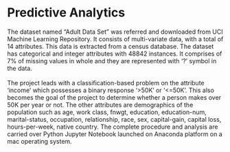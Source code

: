 # Predictive Analytics
The dataset named “Adult Data Set” was referred and downloaded from UCI Machine Learning Repository.  It consists of multi-variate data, with a total of 14 attributes. This data is extracted from a census database. The dataset has categorical and integer attributes with 48842 instances. It comprises of 7% of missing values in whole and they are represented with ‘?’ symbol in the data. <br> <br>
The project leads with a classification-based problem on the attribute ‘income’ which possesses a binary response ‘>50K’ or ‘<=50K’. This also becomes the goal of the project to determine whether a person makes over 50K per year or not. The other attributes are demographics of the population such as age, work class, fnwgt, education, education-num, marital-status, occupation, relationship, race, sex, capital-gain, capital loss, hours-per-week, native country.  The complete procedure and analysis are carried over Python Jupyter Notebook launched on Anaconda platform on a mac operating system. 

